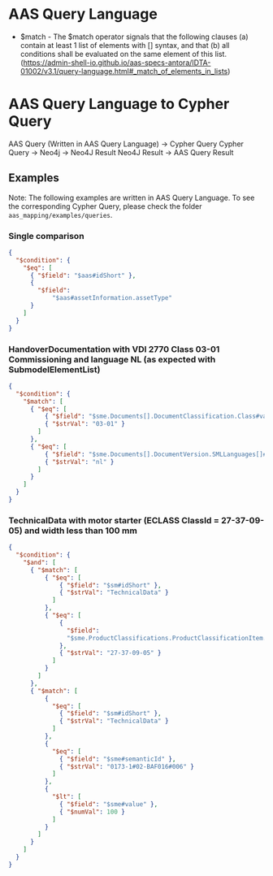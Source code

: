# AAS Query Language

- $match - The $match operator signals that the following clauses (a) contain at least 1 list of elements with [] syntax, and that (b) all conditions shall be evaluated on the same element of this list. (https://admin-shell-io.github.io/aas-specs-antora/IDTA-01002/v3.1/query-language.html#_match_of_elements_in_lists)

# AAS Query Language to Cypher Query

AAS Query (Written in AAS Query Language) -> Cypher Query
Cypher Query -> Neo4j -> Neo4J Result
Neo4J Result -> AAS Query Result

## Examples

Note: The following examples are written in AAS Query Language. To see the corresponding Cypher Query, please check the folder `aas_mapping/examples/queries`.

### Single comparison
```json
{
  "$condition": {
    "$eq": [
      { "$field": "$aas#idShort" },
      {
        "$field":
            "$aas#assetInformation.assetType"
      }
    ]
  }
}
```

### HandoverDocumentation with VDI 2770 Class 03-01 Commissioning and language NL (as expected with SubmodelElementList)

```json
{
  "$condition": {
    "$match": [
      { "$eq": [
          { "$field": "$sme.Documents[].DocumentClassification.Class#value" },
          { "$strVal": "03-01" }
        ]
      },
      { "$eq": [
          { "$field": "$sme.Documents[].DocumentVersion.SMLLanguages[]#language" },
          { "$strVal": "nl" }
        ]
      }
    ]
  }
}
```

### TechnicalData with motor starter (ECLASS ClassId = 27-37-09-05) and width less than 100 mm

```json
{
  "$condition": {
    "$and": [
      { "$match": [
          { "$eq": [
              { "$field": "$sm#idShort" },
              { "$strVal": "TechnicalData" }
            ]
          },
          { "$eq": [
              {
                "$field":
                "$sme.ProductClassifications.ProductClassificationItem.ProductClassId#value"
              },
              { "$strVal": "27-37-09-05" }
            ]
          }
        ]
      },
      { "$match": [
          {
            "$eq": [
              { "$field": "$sm#idShort" },
              { "$strVal": "TechnicalData" }
            ]
          },
          {
            "$eq": [
              { "$field": "$sme#semanticId" },
              { "$strVal": "0173-1#02-BAF016#006" }
            ]
          },
          {
            "$lt": [
              { "$field": "$sme#value" },
              { "$numVal": 100 }
            ]
          }
        ]
      }
    ]
  }
}
```
